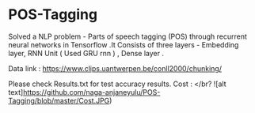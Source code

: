 # POS-Tagging

Solved a NLP problem -  Parts of speech tagging (POS) through recurrent neural networks in Tensorflow .It Consists of three layers - Embedding layer, RNN Unit ( Used GRU rnn ) , Dense layer .


Data link : https://www.clips.uantwerpen.be/conll2000/chunking/

Please check Results.txt for test accuracy results.
Cost : </br?
![alt text]https://github.com/naga-anjaneyulu/POS-Tagging/blob/master/Cost.JPG)
